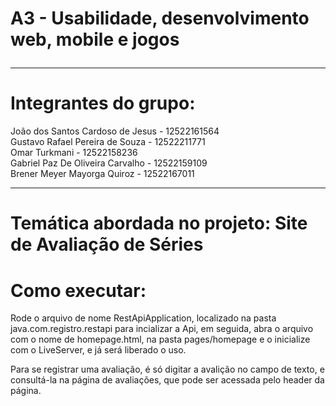 # A3 - Usabilidade, desenvolvimento web, mobile e jogos <br><hr>

# Integrantes do grupo:

João dos Santos Cardoso de Jesus - 12522161564 <br>
Gustavo Rafael Pereira de Souza - 12522211771 <br>
Omar Turkmani - 12522158236 <br>
Gabriel Paz De Oliveira Carvalho - 12522159109 <br>
Brener Meyer Mayorga Quiroz - 12522167011 <br>
<hr>

# Temática abordada no projeto: Site de Avaliação de Séries

# Como executar:

Rode o arquivo de nome RestApiApplication, localizado na pasta java.com.registro.restapi para incializar a Api, em seguida, abra o arquivo com o nome de homepage.html, na pasta pages/homepage e o inicialize com o LiveServer, e já será liberado o uso.

Para se registrar uma avaliação, é só digitar a avalição no campo de texto, e consultá-la na página de avaliações, que pode ser acessada pelo header da página.
